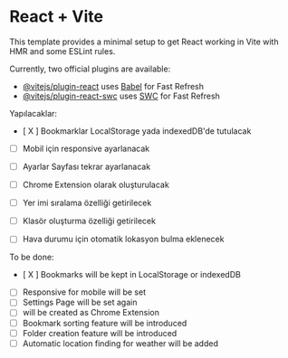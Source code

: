 # React + Vite

This template provides a minimal setup to get React working in Vite with HMR and some ESLint rules.

Currently, two official plugins are available:

- [@vitejs/plugin-react](https://github.com/vitejs/vite-plugin-react/blob/main/packages/plugin-react/README.md) uses [Babel](https://babeljs.io/) for Fast Refresh
- [@vitejs/plugin-react-swc](https://github.com/vitejs/vite-plugin-react-swc) uses [SWC](https://swc.rs/) for Fast Refresh


Yapılacaklar:
- [ X ] Bookmarklar LocalStorage yada indexedDB'de tutulacak
- [ ] Mobil için responsive ayarlanacak
- [ ] Ayarlar Sayfası tekrar ayarlanacak
- [ ] Chrome Extension olarak oluşturulacak
- [ ] Yer imi sıralama özelliği getirilecek
- [ ] Klasör oluşturma özelliği getirilecek
- [ ] Hava durumu için otomatik lokasyon bulma eklenecek


To be done:
- [ X ] Bookmarks will be kept in LocalStorage or indexedDB
- [ ] Responsive for mobile will be set
- [ ] Settings Page will be set again
- [ ] will be created as Chrome Extension
- [ ] Bookmark sorting feature will be introduced
- [ ] Folder creation feature will be introduced
- [ ] Automatic location finding for weather will be added